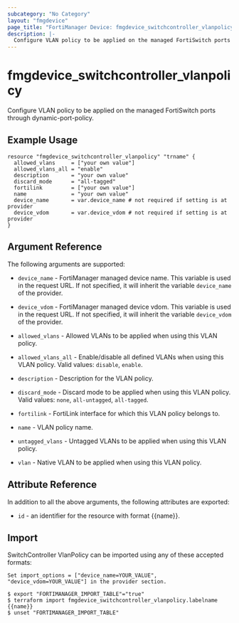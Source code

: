 ```yaml
---
subcategory: "No Category"
layout: "fmgdevice"
page_title: "FortiManager Device: fmgdevice_switchcontroller_vlanpolicy"
description: |-
  Configure VLAN policy to be applied on the managed FortiSwitch ports through dynamic-port-policy.
---
```


# fmgdevice_switchcontroller_vlanpolicy
Configure VLAN policy to be applied on the managed FortiSwitch ports through dynamic-port-policy.

## Example Usage

```hcl
resource "fmgdevice_switchcontroller_vlanpolicy" "trname" {
  allowed_vlans     = ["your own value"]
  allowed_vlans_all = "enable"
  description       = "your own value"
  discard_mode      = "all-tagged"
  fortilink         = ["your own value"]
  name              = "your own value"
  device_name       = var.device_name # not required if setting is at provider
  device_vdom       = var.device_vdom # not required if setting is at provider
}
```

## Argument Reference


The following arguments are supported:

* `device_name` - FortiManager managed device name. This variable is used in the request URL. If not specified, it will inherit the variable `device_name` of the provider.
* `device_vdom` - FortiManager managed device vdom. This variable is used in the request URL. If not specified, it will inherit the variable `device_vdom` of the provider.

* `allowed_vlans` - Allowed VLANs to be applied when using this VLAN policy.
* `allowed_vlans_all` - Enable/disable all defined VLANs when using this VLAN policy. Valid values: `disable`, `enable`.

* `description` - Description for the VLAN policy.
* `discard_mode` - Discard mode to be applied when using this VLAN policy. Valid values: `none`, `all-untagged`, `all-tagged`.

* `fortilink` - FortiLink interface for which this VLAN policy belongs to.
* `name` - VLAN policy name.
* `untagged_vlans` - Untagged VLANs to be applied when using this VLAN policy.
* `vlan` - Native VLAN to be applied when using this VLAN policy.


## Attribute Reference

In addition to all the above arguments, the following attributes are exported:
* `id` - an identifier for the resource with format {{name}}.

## Import

SwitchController VlanPolicy can be imported using any of these accepted formats:
```
Set import_options = ["device_name=YOUR_VALUE", "device_vdom=YOUR_VALUE"] in the provider section.

$ export "FORTIMANAGER_IMPORT_TABLE"="true"
$ terraform import fmgdevice_switchcontroller_vlanpolicy.labelname {{name}}
$ unset "FORTIMANAGER_IMPORT_TABLE"
```

